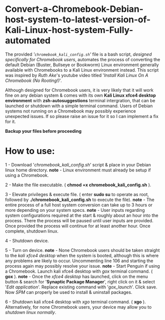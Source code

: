 # Convert-a-Chromebook-Debian-host-system-to-latest-version-of-Kali-Linux-host-system-Fully-automated
The provided *'`chromebook_kali_config.sh`'* file is a bash script, *designed specifically for Chromebook users*, automates the process of converting the default Debian (Buster, Bullseye or Bookworm) Linux environment generally available with Chromebooks to a Kali Linux environment instead. This script was inspired by *Ruth Ake*'s youtube video titled '*Install Kali Linux On A Chromebook (No Rooting!)*'.

Although designed for Chromebook users, it is very likely that it will work fine on any debian system & comes with its own **Kali Linux xfce4 desktop environment** with **zsh-autosuggestions** terminal intergration, that can be launched or shutdown with a simple terminal command. Users of Debian systems not running on a Chromebook may possibly experience unexpected issues. If so please raise an issue for it so I can implement a fix for it.


   **Backup your files before proceeding**




# How to use:
1 - Download '*chromebook_kali_config.sh*' script & place in your Debian linux home directory.
**note** - Linux environment must already be setup if using a Chromebook.

2 - Make the file executable. ( **chmod +x chromebook_kali_config.sh** ).

3 - Elevate privileges & execute file. ( enter **sudo su** to operate as root, followed by **./chromebook_kali_config.sh** to execute the file).
**note** - The entire process of a full host system conversion can take up to 3 hours or more depending on your system specs.
**note** - User inputs regarding system configurations required at the start & roughly about an hour into the process. There the process will be paused until user inputs are provided. Once provided the process will continue for at least another hour. Once complete, shutdown linux.

4 - Shutdown device.

5 - Turn on device.
**note** - None Chromebook users should be taken straight to the *kali xfce4 desktop* when the system is booted, although this is where any problems are likely to occur. Uncommenting line 106 and starting the process again may possibly resolve your issue.
**note** - Start Penguin if using a Chromebook. Launch kali xfce4 desktop with *gox* terminal command. ( **gox** ).
**note** - Once the *xfce4 desktop* has launched, click on the menu button & search for '**Synaptic Package Manager**', right click on it & select '*Edit application*'. Replace existing command with '*gox_launch*'. Click save. Now *SPM* can properly be used to install & uninstall packages.

6 - Shutdown kali xfce4 desktop with *xgo* terminal command. ( **xgo** ). Alternatively, for none Chromebook users, your device may allow you to *shutdown linux normally*.
